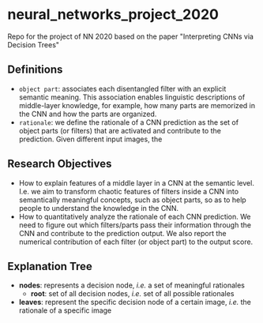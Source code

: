 # neural_networks_project_2020

Repo for the project of NN 2020 based on the paper "Interpreting CNNs via Decision Trees"

## Definitions
- `object part`: associates each disentangled filter with an explicit semantic meaning. This association enables linguistic descriptions of middle-layer knowledge, for example, how many parts are memorized in the CNN and how the parts are organized.
- `rationale`: we define the rationale of a CNN prediction as the set of object parts (or filters) that are activated and contribute to the prediction. Given different input images, the

## Research Objectives
- How to explain features of a middle layer in a CNN at the semantic level. I.e. we aim to transform chaotic features of filters inside a CNN into semantically meaningful concepts, such as object parts, so as to help people to understand the knowledge in the CNN.
- How to quantitatively analyze the rationale of each CNN prediction. We need to figure out which filters/parts pass their information through the CNN and contribute to the prediction output. We also report the numerical contribution of each filter (or object part) to the output score.

## Explanation Tree 
- **nodes**: represents a decision node, *i.e.* a set of meaningful rationales
    - **root**: set of all decision nodes, *i.e.* set of all possible rationales 
- **leaves**: represent the specific decision node of a certain image, *i.e.* the rationale of a specific image  
